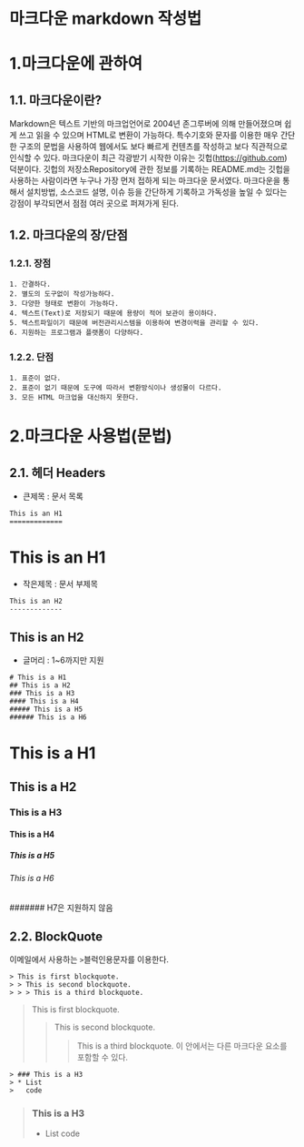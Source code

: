 마크다운 markdown 작성법
========================

1.마크다운에 관하여
===================

1.1. 마크다운이란?
-----------------

Markdown은 텍스트 기반의 마크업언어로 2004년 존그루버에 의해 만들어졌으며 쉽게 쓰고 읽을 수 있으며 HTML로 변환이 가능하다.
특수기호와 문자를 이용한 매우 간단한 구조의 문법을 사용하여 웹에서도 보다 빠르게 컨텐츠를 작성하고 보다 직관적으로 인식할 수 있다. 
마크다운이 최근 각광받기 시작한 이유는 깃헙(https://github.com) 덕분이다. 
깃헙의 저장소Repository에 관한 정보를 기록하는 README.md는 깃헙을 사용하는 사람이라면 누구나 가장 먼저 접하게 되는 마크다운 문서였다. 
마크다운을 통해서 설치방법, 소스코드 설명, 이슈 등을 간단하게 기록하고 가독성을 높일 수 있다는 강점이 부각되면서 점점 여러 곳으로 퍼져가게 된다.

1.2. 마크다운의 장/단점
-----------------------

### 1.2.1. 장점

```
1. 간결하다.
2. 별도의 도구없이 작성가능하다.
3. 다양한 형태로 변환이 가능하다.
4. 텍스트(Text)로 저장되기 때문에 용량이 적어 보관이 용이하다.
5. 텍스트파일이기 때문에 버전관리시스템을 이용하여 변경이력을 관리할 수 있다.
6. 지원하는 프로그램과 플랫폼이 다양하다.
```

### 1.2.2. 단점

```
1. 표준이 없다.
2. 표준이 없기 때문에 도구에 따라서 변환방식이나 생성물이 다르다.
3. 모든 HTML 마크업을 대신하지 못한다.
```
2.마크다운 사용법(문법)
======================

2.1. 헤더 Headers
-----------------

* 큰제목 : 문서 목록
```
This is an H1
=============
```

This is an H1
=============

* 작은제목 : 문서 부제목
```
This is an H2
-------------
```

This is an H2
-------------

* 글머리 : 1~6까지만 지원
```
# This is a H1
## This is a H2
### This is a H3
#### This is a H4
##### This is a H5
###### This is a H6
```

# This is a H1
## This is a H2
### This is a H3
#### This is a H4
##### This is a H5
###### This is a H6
####### H7은 지원하지 않음

2.2. BlockQuote
---------------
이메일에서 사용하는 ```>```블럭인용문자를 이용한다.
```
> This is first blockquote.
> > This is second blockquote.
> > > This is a third blockquote.
```
> This is first blockquote.
> > This is second blockquote.
> > > This is a third blockquote.
이 안에서는 다른 마크다운 요소를 포함할 수 있다.
```
> ### This is a H3
> * List
>   code
```
> ### This is a H3
> * List
>   code
